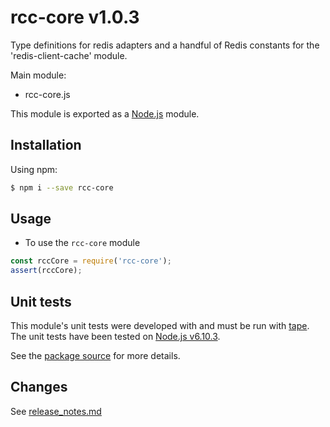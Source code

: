 # rcc-core v1.0.3
Type definitions for redis adapters and a handful of Redis constants for the 'redis-client-cache' module.

Main module:
- rcc-core.js

This module is exported as a [Node.js](https://nodejs.org) module.

## Installation

Using npm:
```bash
$ npm i --save rcc-core
```

## Usage

* To use the `rcc-core` module
```js
const rccCore = require('rcc-core');
assert(rccCore);
```

## Unit tests
This module's unit tests were developed with and must be run with [tape](https://www.npmjs.com/package/tape). The unit tests have been tested on [Node.js v6.10.3](https://nodejs.org/en/blog/release/v6.10.3).  

See the [package source](https://github.com/byron-dupreez/rcc-core) for more details.

## Changes
See [release_notes.md](./release_notes.md)
